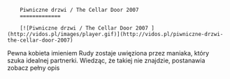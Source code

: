 
        Piwniczne drzwi / The Cellar Door 2007 
        =============
        
        [![Piwniczne drzwi / The Cellar Door 2007 ](http://vidos.pl/images/player.gif)](http://vidos.pl/piwniczne-drzwi-the-cellar-door-2007)
        
        
 Pewna kobieta imieniem Rudy zostaje uwięziona przez maniaka, który szuka idealnej partnerki. Wiedząc, że takiej nie znajdzie, postanawia zobacz pełny opis
    